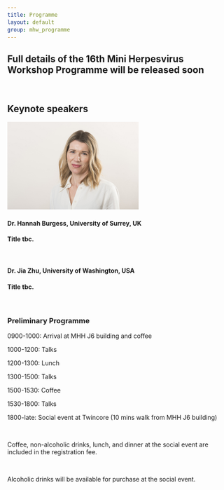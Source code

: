 ```yaml
---
title: Programme
layout: default
group: mhw_programme
---
```


## Full details of the 16th Mini Herpesvirus Workshop Programme will be released soon
<br />

## Keynote speakers


<img class="img-fluid" height="200" src="/static/img/mhw/burgess.jpg" alt="Hannah Burgess, PhD">

#### Dr. Hannah Burgess, University of Surrey, UK
#### Title tbc.
<br />

#### Dr. Jia Zhu, University of Washington, USA
#### Title tbc.
<br />


### Preliminary Programme

0900-1000: Arrival at MHH J6 building and coffee

1000-1200: Talks

1200-1300: Lunch

1300-1500: Talks

1500-1530: Coffee

1530-1800: Talks

1800-late: Social event at Twincore (10 mins walk from MHH J6 building)

<br />

Coffee, non-alcoholic drinks, lunch, and dinner at the social event are included in the registration fee. 

<br />

Alcoholic drinks will be available for purchase at the social event. 




